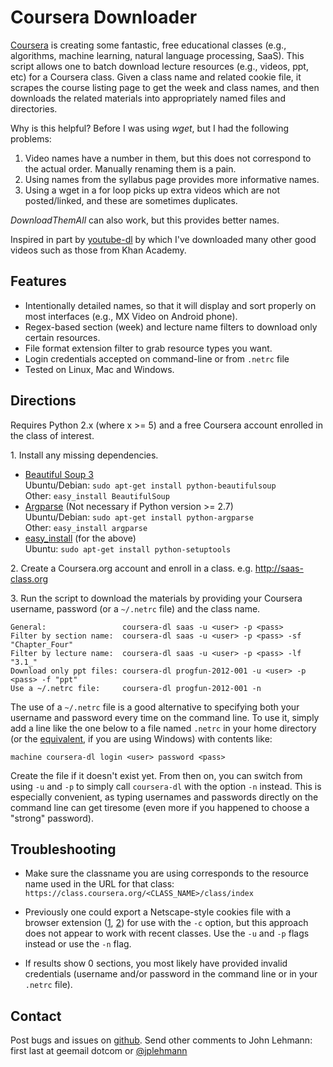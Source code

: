 Coursera Downloader
===================
[Coursera] is creating some fantastic, free educational classes (e.g., algorithms, machine learning, natural language processing, SaaS).  This script allows one to batch download lecture resources (e.g., videos, ppt, etc) for a Coursera class.  Given a class name and related cookie file, it scrapes the course listing page to get the week and class names, and then downloads the related materials into appropriately named files and directories.

Why is this helpful?  Before I was using *wget*, but I had the following problems:

1. Video names have a number in them, but this does not correspond to the actual order.  Manually renaming them is a pain.
2. Using names from the syllabus page provides more informative names.
3. Using a wget in a for loop picks up extra videos which are not posted/linked, and these are sometimes duplicates.

*DownloadThemAll* can also work, but this provides better names.  

Inspired in part by [youtube-dl] by which I've downloaded many other good videos such as those from Khan Academy.


Features
--------

  * Intentionally detailed names, so that it will display and sort properly
    on most interfaces (e.g., MX Video on Android phone).
  * Regex-based section (week) and lecture name filters to download only
    certain resources.
  * File format extension filter to grab resource types you want.
  * Login credentials accepted on command-line or from `.netrc` file
  * Tested on Linux, Mac and Windows.


Directions
----------

Requires Python 2.x (where x >= 5) and a free Coursera account enrolled in the class of interest.

1\. Install any missing dependencies.

  * [Beautiful Soup 3]  
  Ubuntu/Debian: `sudo apt-get install python-beautifulsoup`  
  Other: `easy_install BeautifulSoup`  
  * [Argparse] (Not necessary if Python version >= 2.7)  
  Ubuntu/Debian: `sudo apt-get install python-argparse`  
  Other: `easy_install argparse`  
  * [easy_install] (for the above)  
  Ubuntu: `sudo apt-get install python-setuptools`  
  
2\. Create a Coursera.org account and enroll in a class.
e.g. http://saas-class.org  

3\. Run the script to download the materials by providing your Coursera
username, password (or a `~/.netrc` file) and the class name.

    General:                 coursera-dl saas -u <user> -p <pass>
    Filter by section name:  coursera-dl saas -u <user> -p <pass> -sf "Chapter_Four"
    Filter by lecture name:  coursera-dl saas -u <user> -p <pass> -lf "3.1_"
    Download only ppt files: coursera-dl progfun-2012-001 -u <user> -p <pass> -f "ppt"
    Use a ~/.netrc file:     coursera-dl progfun-2012-001 -n

The use of a `~/.netrc` file is a good alternative to specifying both your
username and password every time on the command line. To use it, simply add
a line like the one below to a file named `.netrc` in your home directory
(or the [equivalent], if you are using Windows) with contents like:

    machine coursera-dl login <user> password <pass>

Create the file if it doesn't exist yet.  From then on, you can switch from
using `-u` and `-p` to simply call `coursera-dl` with the option `-n`
instead.  This is especially convenient, as typing usernames and passwords
directly on the command line can get tiresome (even more if you happened to
choose a "strong" password).

Troubleshooting
---------------

* Make sure the classname you are using corresponds to the resource name used in
  the URL for that class:
    `https://class.coursera.org/<CLASS_NAME>/class/index`

* Previously one could export a Netscape-style cookies file with a browser
  extension ([1], [2]) for use with the `-c` option, but this approach does
  not appear to work with recent classes. Use the `-u` and `-p` flags
  instead or use the `-n` flag.

* If results show 0 sections, you most likely have provided invalid
  credentials (username and/or password in the command line or in your
  `.netrc` file).


Contact
-------
Post bugs and issues on [github].  Send other comments to John Lehmann: first last at geemail dotcom or [@jplehmann]  

  

[@jplehmann]: www.twitter.com/jplehmann
[1]: https://chrome.google.com/webstore/detail/lopabhfecdfhgogdbojmaicoicjekelh
[2]: https://addons.mozilla.org/en-US/firefox/addon/export-cookies
[youtube-dl]: http://rg3.github.com/youtube-dl
[Coursera]: http://www.coursera.org
[Beautiful Soup 3]: http://www.crummy.com/software/BeautifulSoup
[Argparse]: http://pypi.python.org/pypi/argparse
[wget]: http://sourceforge.net/projects/gnuwin32/files/wget/1.11.4-1/wget-1.11.4-1-setup.exe
[easy_install]: http://pypi.python.org/pypi/setuptools
[github]: https://github.com/jplehmann/coursera/issues
[workaround]: https://github.com/jplehmann/coursera/issues/6
[here]: https://github.com/wiedi/coursera
[equivalent]: http://stackoverflow.com/a/6031266/962311
